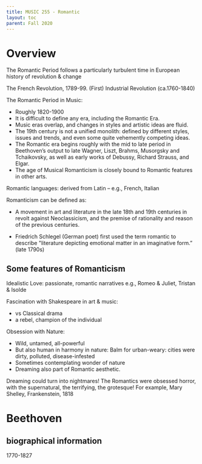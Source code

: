 ```yaml
---
title: MUSIC 255 - Romantic
layout: toc
parent: Fall 2020
---
```

# Overview
The Romantic Period
follows a particularly turbulent time in European history of revolution & change

The French Revolution, 1789-99. (First) Industrial Revolution (ca.1760-1840)

The Romantic Period in Music:
- Roughly 1820-1900
- It is difficult to define any era, including the Romantic Era.
- Music eras overlap, and changes in styles and artistic ideas are fluid.
- The 19th century is not a unified monolith: defined by different styles, issues and trends, and even some quite vehemently competing ideas.
- The Romantic era begins roughly with the mid to late period in Beethoven’s output to late Wagner, Liszt, Brahms, Musorgsky and Tchaikovsky, as well as early works of Debussy, Richard Strauss, and Elgar.
- The age of Musical Romanticism is closely bound to Romantic features in other arts.

Romantic languages: derived from Latin – e.g., French, Italian

Romanticism can be defined as:
- A movement in art and literature in the late 18th and 19th centuries in revolt against Neoclassicism, and the premise of rationality and reason of the previous centuries.

- Friedrich Schlegel (German poet) first used the term romantic to describe "literature depicting emotional matter in an imaginative form.” (late 1790s)

## Some features of Romanticism

Idealistic Love:
passionate, romantic narratives
e.g., Romeo & Juliet, Tristan & Isolde


Fascination with Shakespeare in art & music:
- vs Classical drama
- a rebel, champion of the individual

Obsession with Nature:
- Wild, untamed, all-powerful
- But also human in harmony in nature: Balm for urban-weary:
cities were dirty, polluted, disease-infested
- Sometimes contemplating wonder of nature
- Dreaming also part of Romantic aesthetic.

Dreaming could turn into nightmares!
The Romantics were obsessed horror, with the supernatural, the terrifying, the grotesque! For example,  Mary Shelley, Frankenstein, 1818

# Beethoven
## biographical information
1770-1827

